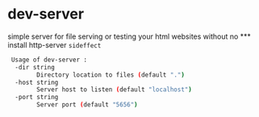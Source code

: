 # dev-server
simple server for file serving or testing your html websites
without no *** install http-server `sideffect`
```bash
 Usage of dev-server :  
  -dir string  
    	Directory location to files (default ".")  
  -host string  
    	Server host to listen (default "localhost")  
  -port string
    	Server port (default "5656")  
```
